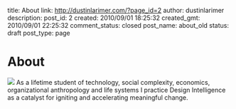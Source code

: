 title: About
link: http://dustinlarimer.com/?page_id=2
author: dustinlarimer
description: 
post_id: 2
created: 2010/09/01 18:25:32
created_gmt: 2010/09/01 22:25:32
comment_status: closed
post_name: about_old
status: draft
post_type: page

# About

![](http://www.dustinlarimer.com/bio/DustinLarimer.jpg) As a lifetime student of technology, social complexity, economics, organizational anthropology and life systems I practice Design Intelligence as a catalyst for igniting and accelerating meaningful change.